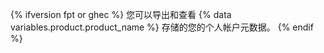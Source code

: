 {% ifversion fpt or ghec %}
您可以导出和查看
{% data variables.product.product_name %} 存储的您的个人帐户元数据。
{% endif %}
